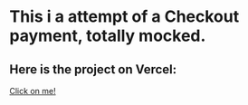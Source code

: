 # This i a attempt of a Checkout payment, totally mocked.

## Here is the project on Vercel:

[Click on me!](https://woovi-challenge-three.vercel.app/)
